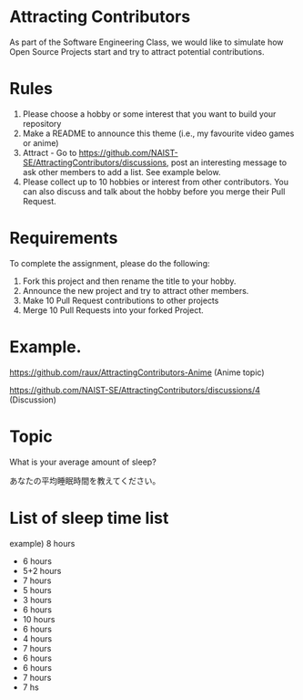 # Attracting Contributors
As part of the Software Engineering Class, we would like to simulate how Open Source Projects start and try to attract potential contributions.

# Rules

1. Please choose a hobby or some interest that you want to build your repository
2. Make a README to announce this theme (i.e., my favourite video games or anime)
3. Attract - Go to https://github.com/NAIST-SE/AttractingContributors/discussions, post an interesting message to ask other members to add a list. See example below.
4. Please collect up to 10 hobbies or interest from other contributors. You can also discuss and talk about the hobby before you merge their Pull Request.

# Requirements
To complete the assignment, please do the following:
1. Fork this project and then rename the title to your hobby. 
2. Announce the new project and try to attract other members.
3. Make 10 Pull Request contributions to other projects
4. Merge 10 Pull Requests into your forked Project.

# Example. 
https://github.com/raux/AttractingContributors-Anime (Anime topic)

https://github.com/NAIST-SE/AttractingContributors/discussions/4 (Discussion)

# Topic
What is your average amount of sleep?

あなたの平均睡眠時間を教えてください。

# List of sleep time list
example) 8 hours
- 6 hours
- 5+2 hours
- 7 hours
- 5 hours
- 3 hours
- 6 hours
- 10 hours
- 6 hours
- 4 hours
- 7 hours
- 6 hours
- 6 hours
- 7 hours
- 7 hs
